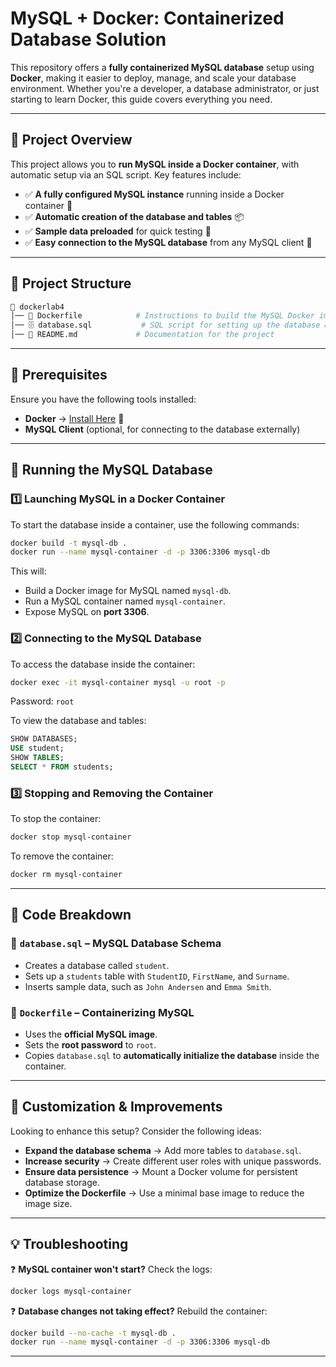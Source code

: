 # MySQL + Docker: Containerized Database Solution

This repository offers a **fully containerized MySQL database** setup using **Docker**, making it easier to deploy, manage, and scale your database environment. Whether you're a developer, a database administrator, or just starting to learn Docker, this guide covers everything you need. 

---

## 📌 Project Overview

This project allows you to **run MySQL inside a Docker container**, with automatic setup via an SQL script. Key features include:

- ✅ **A fully configured MySQL instance** running inside a Docker container 🐬  
- ✅ **Automatic creation of the database and tables** 📦  
- ✅ **Sample data preloaded** for quick testing 📝  
- ✅ **Easy connection to the MySQL database** from any MySQL client 🔗  

---

## 📂 Project Structure

```bash
📂 dockerlab4
│── 📜 Dockerfile            # Instructions to build the MySQL Docker image
│── 🗄️ database.sql           # SQL script for setting up the database & table
│── 📖 README.md             # Documentation for the project
```

---

## 🔧 Prerequisites

Ensure you have the following tools installed:

- **Docker** → [Install Here](https://www.docker.com/get-started) 🐳  
- **MySQL Client** (optional, for connecting to the database externally)

---

## 🚀 Running the MySQL Database

### **1️⃣ Launching MySQL in a Docker Container**

To start the database inside a container, use the following commands:

```bash
docker build -t mysql-db .
docker run --name mysql-container -d -p 3306:3306 mysql-db
```

This will:

- Build a Docker image for MySQL named `mysql-db`.
- Run a MySQL container named `mysql-container`.
- Expose MySQL on **port 3306**.

### **2️⃣ Connecting to the MySQL Database**

To access the database inside the container:

```bash
docker exec -it mysql-container mysql -u root -p
```

Password: `root`

To view the database and tables:

```sql
SHOW DATABASES;
USE student;
SHOW TABLES;
SELECT * FROM students;
```

### **3️⃣ Stopping and Removing the Container**

To stop the container:

```bash
docker stop mysql-container
```

To remove the container:

```bash
docker rm mysql-container
```

---

## 📜 Code Breakdown

### **🔹 `database.sql` – MySQL Database Schema**

- Creates a database called `student`.
- Sets up a `students` table with `StudentID`, `FirstName`, and `Surname`.
- Inserts sample data, such as `John Andersen` and `Emma Smith`.

### **🔹 `Dockerfile` – Containerizing MySQL**

- Uses the **official MySQL image**.
- Sets the **root password** to `root`.
- Copies `database.sql` to **automatically initialize the database** inside the container.

---

## 🎨 Customization & Improvements

Looking to enhance this setup? Consider the following ideas:

- **Expand the database schema** → Add more tables to `database.sql`.
- **Increase security** → Create different user roles with unique passwords.
- **Ensure data persistence** → Mount a Docker volume for persistent database storage.
- **Optimize the Dockerfile** → Use a minimal base image to reduce the image size.

---

## 💡 Troubleshooting

❓ **MySQL container won't start?** Check the logs:

```bash
docker logs mysql-container
```

❓ **Database changes not taking effect?** Rebuild the container:

```bash
docker build --no-cache -t mysql-db .
docker run --name mysql-container -d -p 3306:3306 mysql-db
```

---

